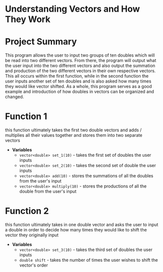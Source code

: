 # Understanding Vectors and How They Work 
# Project Summary
This program allows the user to input two groups of ten doubles which will be read into two different vectors. From there, the program will output what the user input into the two different vectors and also output the summation and production of the two different vectors in their own respective vectors. This all occurs within the first function, while in the second function the user inputs another set of ten doubles and is also asked how many times they would like vector shifted. As a whole, this program serves as a good example and introduction of how doubles in vectors can be organized and changed.

# Function 1
this function ultimately takes the first two double vectors and adds / multiplies all their values together and stores them into two separate vectors

* **Variables**
  * `vector<double> set_1(10)` - takes the first set of doubles the user inputs
  * `vector<double> set_2(10)` - takes the second set of double the user inputs
  * `vector<double> add(10)` - stores the summations of all the doubles from the user's input
  * `vector<double> multiply(10)` - stores the productions of all the double from the user's input
 
# Function 2
this function ultimately takes in one double vector and asks the user to input a double in order to decide how many times they would like to shift the vector they originally input

* **Variables**
  * `vector<double> set_3(10)` - takes the third set of doubles the user inputs
  * `double shift` - takes the number of times the user wishes to shift the vector's order
